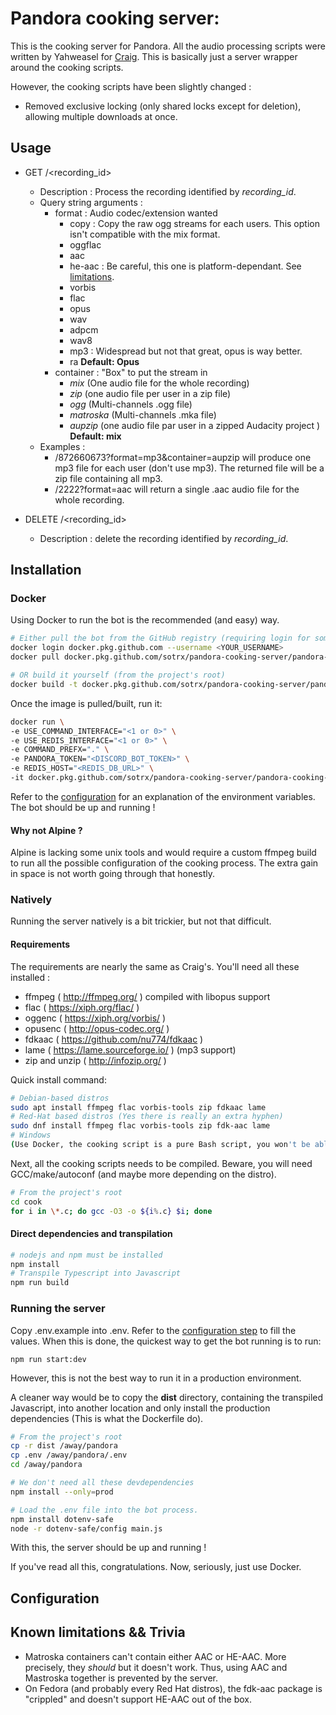 # Pandora cooking server:

This is the cooking server for Pandora. All the audio processing scripts were written by Yahweasel 
for [Craig](https://github.com/Yahweasel/craig). This is basically just a server wrapper around the
cooking scripts.

However, the cooking scripts have been slightly changed : 
+ Removed exclusive locking (only shared locks except for deletion), allowing multiple downloads at once.

## Usage
+ GET /<recording_id> 
    + Description : Process the recording identified by *recording_id*. 
    + Query string arguments :
        + format : Audio codec/extension wanted 
            + copy : Copy the raw ogg streams for each users. This option isn't compatible with the mix format.
            + oggflac
            + aac
            + he-aac : Be careful, this one is platform-dependant. See [limitations](#known-limitations--trivia).
            + vorbis
            + flac
            + opus
            + wav
            + adpcm
            + wav8
            + mp3 : Widespread but not that great, opus is way better.   
            + ra
        **Default: Opus**
        + container : "Box" to put the stream in
            + *mix* (One audio file for the whole recording)
            + *zip* (one audio file per user in a zip file)
            + *ogg* (Multi-channels .ogg file)
            + *matroska* (Multi-channels .mka file)
            + *aupzip* (one audio file par user in a zipped Audacity project ) 
        **Default: mix**
    + Examples :
        + /872660673?format=mp3&container=aupzip will produce one mp3 file for each user (don't use mp3).
        The returned file will be a zip file containing all mp3.
        + /2222?format=aac will return a single .aac audio file for the whole recording.
        
+ DELETE /<recording_id>
    + Description : delete the recording identified by *recording_id*. 


## Installation

### Docker
Using Docker to run the bot is the recommended (and easy) way.
```bash
# Either pull the bot from the GitHub registry (requiring login for some reason)
docker login docker.pkg.github.com --username <YOUR_USERNAME>
docker pull docker.pkg.github.com/sotrx/pandora-cooking-server/pandora-cooking-server:latest

# OR build it yourself (from the project's root)
docker build -t docker.pkg.github.com/sotrx/pandora-cooking-server/pandora-cooking-server:latest
```
Once the image is pulled/built, run it:

```bash
docker run \
-e USE_COMMAND_INTERFACE="<1 or 0>" \
-e USE_REDIS_INTERFACE="<1 or 0>" \
-e COMMAND_PREFX="." \
-e PANDORA_TOKEN="<DISCORD_BOT_TOKEN>" \
-e REDIS_HOST="<REDIS_DB_URL>" \
-it docker.pkg.github.com/sotrx/pandora-cooking-server/pandora-cooking-server:latest
```
Refer to the [configuration](#configuration) for an explanation of the environment variables.
The bot should be up and running !

#### Why not Alpine ? 
Alpine is lacking some unix tools and would require a custom ffmpeg build to run all the possible configuration of the
cooking process. The extra gain in space is not worth going through that honestly.  

### Natively
Running the server natively is a bit trickier, but not that difficult.

#### Requirements

The requirements are nearly the same as Craig's. 
You'll need all these installed : 
+ ffmpeg ( http://ffmpeg.org/ ) compiled with libopus support
+ flac ( https://xiph.org/flac/ )
+ oggenc ( https://xiph.org/vorbis/ )
+ opusenc ( http://opus-codec.org/ )
+ fdkaac ( https://github.com/nu774/fdkaac )
+ lame ( https://lame.sourceforge.io/ ) (mp3 support)
+ zip and unzip ( http://infozip.org/ )

Quick install command: 
```bash
# Debian-based distros
sudo apt install ffmpeg flac vorbis-tools zip fdkaac lame
# Red-Hat based distros (Yes there is really an extra hyphen)
sudo dnf install ffmpeg flac vorbis-tools zip fdk-aac lame
# Windows
(Use Docker, the cooking script is a pure Bash script, you won't be able to run it anyway) 
```

Next, all the cooking scripts needs to be compiled. Beware, you will need GCC/make/autoconf
(and maybe more depending on the distro).
```bash
# From the project's root
cd cook
for i in \*.c; do gcc -O3 -o ${i%.c} $i; done
```

#### Direct dependencies and transpilation

```bash
# nodejs and npm must be installed
npm install
# Transpile Typescript into Javascript
npm run build
```

### Running the server

Copy .env.example into .env. Refer to the [configuration step](#configuration) to fill the values. 
When this is done, the quickest way to get the bot running is to run:
   
    npm run start:dev
    
However, this is not the best way to run it in a production environment. 

A cleaner way would be to copy the **dist** directory, containing the transpiled Javascript, into another location and
only install the production dependencies (This is what the Dockerfile do).
```bash
# From the project's root
cp -r dist /away/pandora
cp .env /away/pandora/.env
cd /away/pandora

# We don't need all these devdependencies 
npm install --only=prod

# Load the .env file into the bot process.
npm install dotenv-safe
node -r dotenv-safe/config main.js
```
With this, the server should be up and running ! 

If you've read all this, congratulations. Now, seriously, just use Docker. 

## Configuration


## Known limitations && Trivia
+ Matroska containers can't contain either AAC or HE-AAC. More precisely, they *should* but it doesn't work. 
Thus, using AAC and Mastroska together is prevented by the server.
+ On Fedora (and probably every Red Hat distros), the fdk-aac package is "crippled" and doesn't support HE-AAC 
out of the box.






